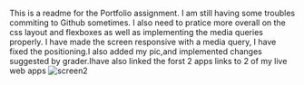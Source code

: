 This is a readme for the Portfolio assignment. I am still having some troubles commiting to Github sometimes. I also need to pratice more overall on the css layout and flexboxes as well as implementing the media queries properly.
I have made the screen responsive with a media query, I have fixed the positioning.I also added my pic,and implemented changes suggested by grader.Ihave also linked the forst 2 apps links to 2 of my live web apps
![screen2](https://user-images.githubusercontent.com/39675578/167664519-5ef733dd-1fa7-4210-bce0-aee0ef97d36d.png)
